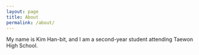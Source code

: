 ```yaml
---
layout: page
title: About
permalink: /about/
---
```


My name is Kim Han-bit, and I am a second-year student attending Taewon High School.
